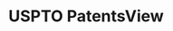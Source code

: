 ---
layout: default
citation: Attribution should be given to PatentsView for use, distribution, or derivative
  works.
code: https://github.com/CSSIP-AIR/PatentsView-Code-Snippets/
description: PatentsView includes US patent data including raw data and disambugations
  of inventors and assignees, also inventor gender.
documentation: Provided at link
record_creation_timestamp: 12/2/2020 17:20:46
shortname: patentsview
terms_of_use: Creative Commons Attribution 4.0 International License.
timeframe: 1963-1999
title: USPTO PatentsView
url: https://www.patentsview.org/download/
uuid: cf1780b1-e265-4e49-8d1d-83b9cfe0fd9a
---